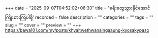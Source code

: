 +++
date = "2025-09-07T04:52:02+06:30"
title = 'ခရီးတွေသွားနိုင်အောင် ကြိုးစားကြပါစို့'
recorded = false
description = ""
categories = ""
tags = ""
slug = ""
cover = ""
preview = ""
+++
https://bawa101.com/my/posts/khyaitwethwanaingaaung-kyosakypaso